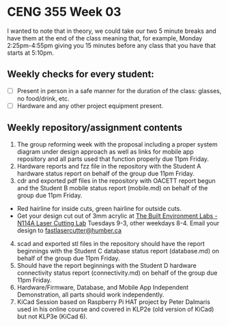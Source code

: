 # CENG 355 Week 03
I wanted to note that in theory, we could take our two 5 minute breaks and have them at the end of the class meaning that, for example, Monday 2:25pm-4:55pm giving you 15 minutes before any class that you have that starts at 5:10pm.
## Weekly checks for every student:
- [ ] Present in person in a safe manner for the duration of the class: glasses, no food/drink, etc.
- [ ] Hardware and any other project equipment present.
## Weekly repository/assignment contents
1. The group reforming week with the proposal including a proper system diagram under design approach as well as links for mobile app repository and all parts used that function properly due 11pm Friday.
2. Hardware reports and fzz file in the repository with the Student A hardware status report on behalf of the group due 11pm Friday.
3. cdr and exported pdf files in the repository with OACETT report begun and the Student B mobile status report (mobile.md) on behalf of the group due 11pm Friday.
- Red hairline for inside cuts, green hairline for outside cuts.
- Get your design cut out of 3mm acrylic at [The Built Environment Labs - N114A Laser Cutting Lab](https://designandbuiltlabs.simplybook.me/v2/#book/category/2/service/11/count/1/) Tuesdays 9-3, other weekdays 8-4. Email your design to fastlasercutter@humber.ca 
4. scad and exported stl files in the repository should have the report beginnings with the Student C database status report (database.md) on behalf of the group due 11pm Friday.
5. Should have the report beginnings with the Student D hardware connectivity status report (connectivity.md) on behalf of the group due 11pm Friday.
6. Hardware/Firmware, Database, and Mobile App Independent Demonstration, all parts should work independently.
7. KiCad Session based on Raspberry Pi HAT project by Peter Dalmaris used in his online course and covered in KLP2e (old version of KiCad) but not KLP3e (KiCad 6).
